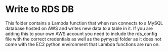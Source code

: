 # Write to RDS DB
This folder contains a Lambda function that when run connects to a MySQL database hosted on AWS and writes new data to a table in it. If you are adding this to your own AWS account you need to include the rds_config file with the correct credentials as well as the pymysql folder as it does not come with the EC2 python environment that Lambda functions are run on.

